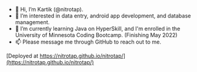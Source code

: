 - 👋 Hi, I’m Kartik (@nitrotap).
- 👀 I’m interested in data entry, android app development, and database management.
- 🌱 I’m currently learning Java on HyperSkill, and I'm enrolled in the University of Minnesota Coding Bootcamp. (Finishing May 2022)
- 📫 Please message me through GitHub to reach out to me. 
<!---
nitrotap/nitrotap is a ✨ special ✨ repository because its `README.md` (this file) appears on your GitHub profile.
You can click the Preview link to take a look at your changes.
- 💞️ I’m looking to collaborate on ...
--->


[Deployed at https://nitrotap.github.io/nitrotap/](https://nitrotap.github.io/nitrotap/)